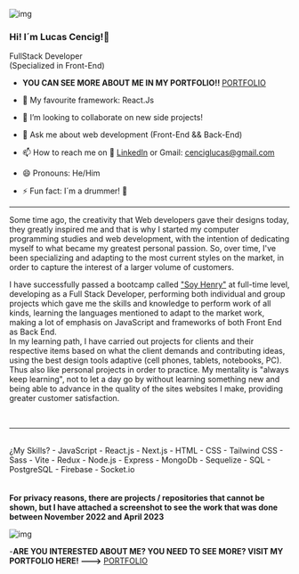 
![img](https://i.postimg.cc/LXYnYWLn/fot.jpg)
### Hi! I´m Lucas Cencig!👋

FullStack Developer <br>
(Specialized in Front-End)

- <b>YOU CAN SEE MORE ABOUT ME IN MY PORTFOLIO!! </b> [PORTFOLIO](https://porfolio-2024.vercel.app/)

- 🌱 My favourite framework:  React.Js
- 👯 I’m looking to collaborate on new side projects!
- 💬 Ask me about web development (Front-End && Back-End)
- 📫 How to reach me on 🔗 [LinkedIn](https://www.linkedin.com/in/lucas-cencig-aa4a001b6/) or Gmail: cenciglucas@gmail.com
- 😄 Pronouns: He/Him
- ⚡ Fun fact: I´m a drummer! 🥁 
<hr/>

Some time ago, the creativity that Web developers
          gave their designs today, they greatly inspired me
          and that is why I started my computer programming studies and
          web development, with the intention of dedicating myself to what became
          my greatest personal passion. So, over time, I've
          been specializing and adapting to the most current styles on the market,
          in order to capture the interest of a larger volume of customers.

I have successfully passed a bootcamp called <u>"Soy Henry"</u> at
          full-time level, developing as a Full Stack Developer, performing
          both individual and group projects which gave me the
          skills and knowledge to perform work of all kinds,
          learning the languages ​​mentioned to adapt to the market
          work, making a lot of emphasis on JavaScript and frameworks of both
          Front End as Back End.<br>
          In my learning path, I have carried out projects for clients and
          their respective items based on what the client demands and
          contributing ideas, using the best design tools
          adaptive (cell phones, tablets, notebooks, PC). Thus also like
          personal projects in order to practice. 
          My mentality is "always keep learning", not to let a day go by
          without learning something new and being able to advance in the quality of the sites
          websites I make, providing greater customer satisfaction.
          
        
<br>
  <hr/>
<br>
¿My Skills?
- JavaScript
- React.js
- Next.js
- HTML
- CSS
- Tailwind CSS
- Sass
- Vite
- Redux
- Node.js
- Express
- MongoDb
- Sequelize
- SQL
- PostgreSQL
- Firebase
- Socket.io
<br>
<br>
<br>
<b>For privacy reasons, there are projects / repositories that cannot be shown, but I have attached a screenshot to see the work that was done between November 2022 and April 2023 </b>

![img](https://i.postimg.cc/TYHRTb2G/commits.jpg)



-<b>ARE YOU INTERESTED ABOUT ME? YOU NEED TO SEE MORE? VISIT MY PORTFOLIO HERE! ---></b> [PORTFOLIO](https://porfolio-2024.vercel.app/)
